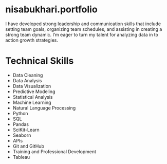 # nisabukhari.portfolio 

I have developed strong leadership and communication skills that include setting team goals, organizing team schedules, and assisting in creating a strong team dynamic. I’m eager to turn my talent for analyzing data in to action growth strategies.

# Technical Skills
* Data Cleaning 
* Data Analysis 
* Data Visualization 
* Predictive Modeling 
* Statistical Analysis 
* Machine Learning 
* Natural Language Processing 
* Python 
* SQL 
* Pandas 
* SciKit-Learn 
* Seaborn 
* APIs 
* Git and GitHub 
* Training and Professional Development 
* Tableau
